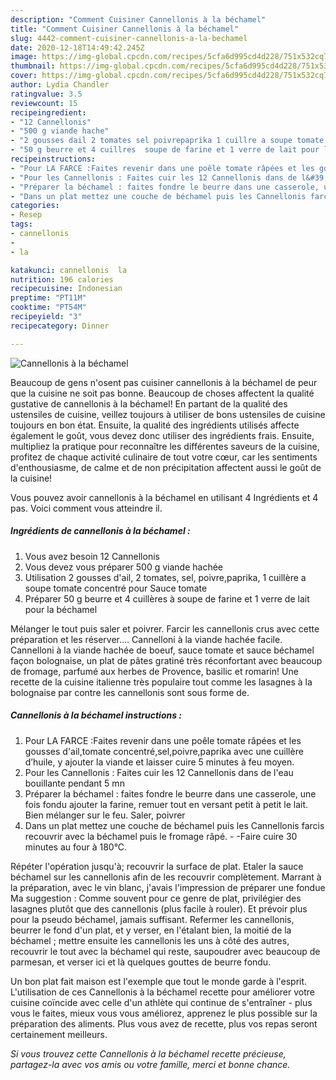 ```yaml
---
description: "Comment Cuisiner Cannellonis à la béchamel"
title: "Comment Cuisiner Cannellonis à la béchamel"
slug: 4442-comment-cuisiner-cannellonis-a-la-bechamel
date: 2020-12-18T14:49:42.245Z
image: https://img-global.cpcdn.com/recipes/5cfa6d995cd4d228/751x532cq70/cannellonis-a-la-bechamel-photo-principale-de-la-recette.jpg
thumbnail: https://img-global.cpcdn.com/recipes/5cfa6d995cd4d228/751x532cq70/cannellonis-a-la-bechamel-photo-principale-de-la-recette.jpg
cover: https://img-global.cpcdn.com/recipes/5cfa6d995cd4d228/751x532cq70/cannellonis-a-la-bechamel-photo-principale-de-la-recette.jpg
author: Lydia Chandler
ratingvalue: 3.5
reviewcount: 15
recipeingredient:
- "12 Cannellonis"
- "500 g viande hache"
- "2 gousses dail 2 tomates sel poivrepaprika 1 cuillre a soupe tomate concentr pour Sauce tomate"
- "50 g beurre et 4 cuillres  soupe de farine et 1 verre de lait pour la bchamel"
recipeinstructions:
- "Pour LA FARCE :Faites revenir dans une poêle tomate râpées et les gousses d&#39;ail,tomate concentré,sel,poivre,paprika avec une cuillère d’huile, y ajouter la viande et laisser cuire 5 minutes à feu moyen."
- "Pour les Cannellonis : Faites cuir les 12 Cannellonis dans de l&#39;eau bouillante pendant 5 mn"
- "Préparer la béchamel : faites fondre le beurre dans une casserole, une fois fondu ajouter la farine, remuer tout en versant petit à petit le lait. Bien mélanger sur le feu. Saler, poivrer"
- "Dans un plat mettez une couche de béchamel puis les Cannellonis farcis recouvrir avec la béchamel puis le fromage râpé. -Faire cuire 30 minutes au four à 180°C."
categories:
- Resep
tags:
- cannellonis
- 
- la

katakunci: cannellonis  la 
nutrition: 196 calories
recipecuisine: Indonesian
preptime: "PT11M"
cooktime: "PT54M"
recipeyield: "3"
recipecategory: Dinner

---
```



![Cannellonis à la béchamel](https://img-global.cpcdn.com/recipes/5cfa6d995cd4d228/751x532cq70/cannellonis-a-la-bechamel-photo-principale-de-la-recette.jpg)

Beaucoup de gens n'osent pas cuisiner cannellonis à la béchamel de peur que la cuisine ne soit pas bonne. Beaucoup de choses affectent la qualité gustative de cannellonis à la béchamel! En partant de la qualité des ustensiles de cuisine, veillez toujours à utiliser de bons ustensiles de cuisine toujours en bon état. Ensuite, la qualité des ingrédients utilisés affecte également le goût, vous devez donc utiliser des ingrédients frais. Ensuite, multipliez la pratique pour reconnaître les différentes saveurs de la cuisine, profitez de chaque activité culinaire de tout votre cœur, car les sentiments d'enthousiasme, de calme et de non précipitation affectent aussi le goût de la cuisine!

<!--inarticleads1-->

Vous pouvez avoir cannellonis à la béchamel en utilisant 4 Ingrédients et 4 pas. Voici comment vous atteindre il.

##### Ingrédients de cannellonis à la béchamel :

1. Vous avez besoin 12 Cannellonis
1. Vous devez vous préparer 500 g viande hachée
1. Utilisation 2 gousses d&#39;ail, 2 tomates, sel, poivre,paprika, 1 cuillère a soupe tomate concentré pour Sauce tomate
1. Préparer 50 g beurre et 4 cuillères à soupe de farine et 1 verre de lait pour la béchamel


Mélanger le tout puis saler et poivrer. Farcir les cannellonis crus avec cette préparation et les réserver.… Cannelloni à la viande hachée facile. Cannelloni à la viande hachée de boeuf, sauce tomate et sauce béchamel façon bolognaise, un plat de pâtes gratiné très réconfortant avec beaucoup de fromage, parfumé aux herbes de Provence, basilic et romarin! Une recette de la cuisine italienne très populaire tout comme les lasagnes à la bolognaise par contre les cannellonis sont sous forme de. 

<!--inarticleads2-->

##### Cannellonis à la béchamel instructions :

1. Pour LA FARCE :Faites revenir dans une poêle tomate râpées et les gousses d&#39;ail,tomate concentré,sel,poivre,paprika avec une cuillère d’huile, y ajouter la viande et laisser cuire 5 minutes à feu moyen.
1. Pour les Cannellonis : Faites cuir les 12 Cannellonis dans de l&#39;eau bouillante pendant 5 mn
1. Préparer la béchamel : faites fondre le beurre dans une casserole, une fois fondu ajouter la farine, remuer tout en versant petit à petit le lait. Bien mélanger sur le feu. Saler, poivrer
1. Dans un plat mettez une couche de béchamel puis les Cannellonis farcis recouvrir avec la béchamel puis le fromage râpé. - -Faire cuire 30 minutes au four à 180°C.


Répéter l&#39;opération jusqu&#39;à; recouvrir la surface de plat. Etaler la sauce béchamel sur les cannellonis afin de les recouvrir complètement. Marrant à la préparation, avec le vin blanc, j&#39;avais l&#39;impression de préparer une fondue Ma suggestion : Comme souvent pour ce genre de plat, privilégier des lasagnes plutôt que des cannellonis (plus facile à rouler). Et prévoir plus pour la pseudo béchamel, jamais suffisant. Refermer les cannellonis, beurrer le fond d&#39;un plat, et y verser, en l&#39;étalant bien, la moitié de la béchamel ; mettre ensuite les cannellonis les uns à côté des autres, recouvrir le tout avec la béchamel qui reste, saupoudrer avec beaucoup de parmesan, et verser ici et là quelques gouttes de beurre fondu. 

<!--inarticleads1-->

<p>
Un bon plat fait maison est l'exemple que tout le monde garde à l'esprit. L'utilisation de ces Cannellonis à la béchamel recette pour améliorer votre cuisine coïncide avec celle d'un athlète qui continue de s'entraîner - plus vous le faites, mieux vous vous améliorez, apprenez le plus possible sur la préparation des aliments. Plus vous avez de recette, plus vos repas seront certainement meilleurs.
</p>

<p>
<i>Si vous trouvez cette Cannellonis à la béchamel recette précieuse, partagez-la avec vos amis ou votre famille, merci et bonne chance.</i>
</p>
